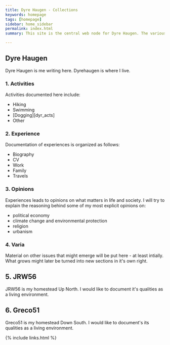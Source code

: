```yaml
---
title: Dyre Haugen - Collections
keywords: homepage
tags: [homepage]
sidebar: home_sidebar
permalink: index.html
summary: This site is the central web node for Dyre Haugen. The various 'Sections' includes documents collected here, while 'Links' point to material external to this site. There are as well News and Blog. The 'Nav' button on the main meny toggles the sidebar meny for each section on or off. A brief introduction to this and the related sites is given below. 

---
```


## Dyre Haugen

Dyre Haugen is me writing here.
Dyrehaugen is where I live.

### 1. Activities

Activities documented here include:

*  Hiking
*  Swimming
*  [Dogging][dyr_acts]
*  Other

### 2. Experience

Documentation of experiences is organized as follows:

*  Biography
*  CV
*  Work
*  Family
*  Travels

### 3. Opinions

Experiences leads to opinions on what matters in life and society.
I will try to explain the reasoning behind some of my most explicit
opinions on:

* political economy 
* climate change and environmental protection
* religion
* urbanism

### 4. Varia

Material on other issues that might emerge will be put here -
at least intially. What grows might later be turned into new sections
in it's own right.

## 5. JRW56

JRW56 is my homestead Up North. I would like to document it's qualities as
a living environment.

## 6. Greco51

Greco51 is my homestead Down South. I would like to document's its qualities as
a living environment.

{% include links.html %}
